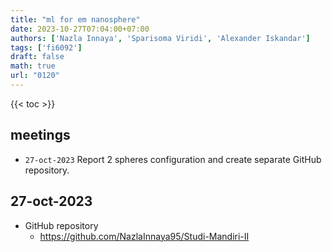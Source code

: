 ```yaml
---
title: "ml for em nanosphere"
date: 2023-10-27T07:04:00+07:00
authors: ['Nazla Innaya', 'Sparisoma Viridi', 'Alexander Iskandar']
tags: ['fi6092']
draft: false
math: true
url: "0120"
---
```

{{< toc >}}


## meetings
+ `27-oct-2023` Report 2 spheres configuration and create separate GitHub repository.



## 27-oct-2023
+ GitHub repository
  - https://github.com/NazlaInnaya95/Studi-Mandiri-II
